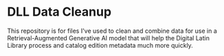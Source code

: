# DLL Data Cleanup

This repository is for files I've used to clean and combine data for use in a Retrieval-Augmented Generative AI model that will help the Digital Latin Library process and catalog edition metadata much more quickly.